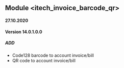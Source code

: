 ## Module <itech_invoice_barcode_qr>

#### 27.10.2020
#### Version 14.0.1.0.0
##### ADD
- Code128 barcode to account invoice/bill
- QR code to account invoice/bill

